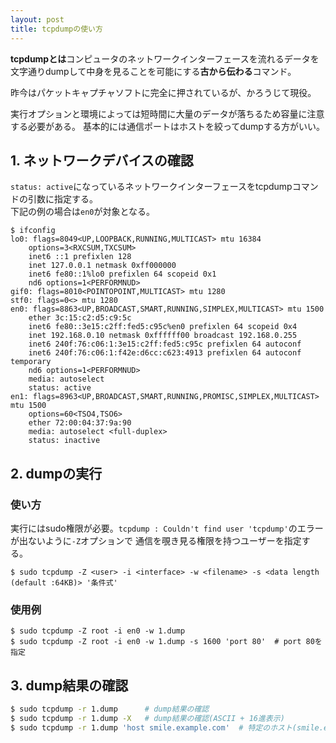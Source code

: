 ```yaml
---
layout: post
title: tcpdumpの使い方
---
```


**tcpdumpとは**コンピュータのネットワークインターフェースを流れるデータを
文字通りdumpして中身を見ることを可能にする**古から伝わる**コマンド。

昨今はパケットキャプチャソフトに完全に押されているが、かろうじて現役。

実行オプションと環境によっては短時間に大量のデータが落ちるため容量に注意する必要がある。
基本的には通信ポートはホストを絞ってdumpする方がいい。

## 1. ネットワークデバイスの確認
`status: active`になっているネットワークインターフェースをtcpdumpコマンドの引数に指定する。<br>
下記の例の場合は`en0`が対象となる。

```  
$ ifconfig
lo0: flags=8049<UP,LOOPBACK,RUNNING,MULTICAST> mtu 16384
    options=3<RXCSUM,TXCSUM>
    inet6 ::1 prefixlen 128
    inet 127.0.0.1 netmask 0xff000000
    inet6 fe80::1%lo0 prefixlen 64 scopeid 0x1
    nd6 options=1<PERFORMNUD>
gif0: flags=8010<POINTOPOINT,MULTICAST> mtu 1280
stf0: flags=0<> mtu 1280
en0: flags=8863<UP,BROADCAST,SMART,RUNNING,SIMPLEX,MULTICAST> mtu 1500
    ether 3c:15:c2:d5:c9:5c
    inet6 fe80::3e15:c2ff:fed5:c95c%en0 prefixlen 64 scopeid 0x4
    inet 192.168.0.10 netmask 0xffffff00 broadcast 192.168.0.255
    inet6 240f:76:c06:1:3e15:c2ff:fed5:c95c prefixlen 64 autoconf
    inet6 240f:76:c06:1:f42e:d6cc:c623:4913 prefixlen 64 autoconf temporary
    nd6 options=1<PERFORMNUD>
    media: autoselect
    status: active
en1: flags=8963<UP,BROADCAST,SMART,RUNNING,PROMISC,SIMPLEX,MULTICAST> mtu 1500
    options=60<TSO4,TSO6>
    ether 72:00:04:37:9a:90
    media: autoselect <full-duplex>
    status: inactive
```

## 2. dumpの実行

### 使い方
実行にはsudo権限が必要。`tcpdump : Couldn't find user 'tcpdump'`のエラーが出ないように`-Z`オプションで
通信を覗き見る権限を持つユーザーを指定する。

```
$ sudo tcpdump -Z <user> -i <interface> -w <filename> -s <data length (default :64KB)> '条件式'
```

### 使用例

```
$ sudo tcpdump -Z root -i en0 -w 1.dump                     
$ sudo tcpdump -Z root -i en0 -w 1.dump -s 1600 'port 80'  # port 80を指定
```

## 3. dump結果の確認

```bash
$ sudo tcpdump -r 1.dump      # dump結果の確認
$ sudo tcpdump -r 1.dump -X   # dump結果の確認(ASCII + 16進表示)
$ sudo tcpdump -r 1.dump 'host smile.example.com'  # 特定のホスト(smile.example.com)との通信を抽出
```
